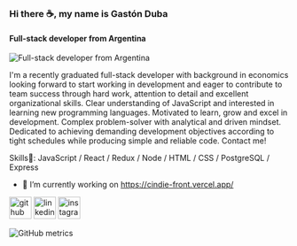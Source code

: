 ### Hi there ☕, my name is Gastón Duba 
#### Full-stack developer from Argentina 
![Full-stack developer from Argentina](https://justresults.co.nz/wp-content/uploads/2015/10/web-developer-banner.png)

I'm a recently graduated full-stack developer with background in economics looking forward to start working in development and eager to contribute to team success through hard work, attention to detail and excellent organizational skills. 
Clear understanding of JavaScript and interested in learning new programming languages.
Motivated to learn, grow and excel in development.
Complex problem-solver with analytical and driven mindset. Dedicated to achieving demanding development objectives according to tight schedules while producing simple and reliable code.
Contact me! 

Skills💾: JavaScript / React / Redux / Node / HTML / CSS / PostgreSQL / Express

- 🔭 I’m currently working on https://cindie-front.vercel.app/


[<img src='https://cdn.jsdelivr.net/npm/simple-icons@3.0.1/icons/github.svg' alt='github' height='40'>](https://github.com/gastond90)  [<img src='https://cdn.jsdelivr.net/npm/simple-icons@3.0.1/icons/linkedin.svg' alt='linkedin' height='40'>](https://www.linkedin.com/in/gastonduba/)  [<img src='https://cdn.jsdelivr.net/npm/simple-icons@3.0.1/icons/instagram.svg' alt='instagram' height='40'>](https://www.instagram.com/tonduba/)  

![GitHub metrics](https://metrics.lecoq.io/gastond90) 
